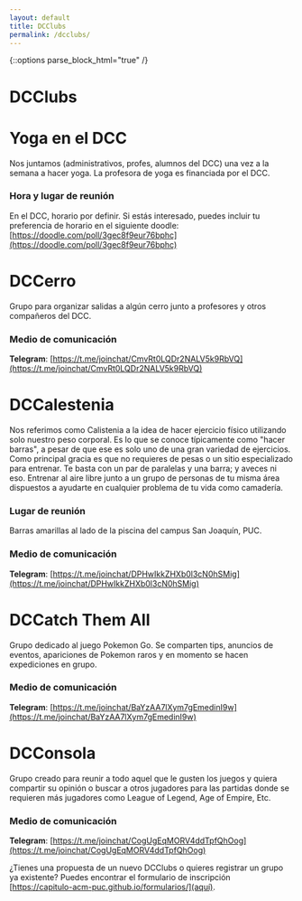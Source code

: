 ```yaml
---
layout: default
title: DCClubs
permalink: /dcclubs/
---
```

{::options parse_block_html="true" /}
# DCClubs

<div class="grupo">

# Yoga en el DCC
Nos juntamos (administrativos, profes, alumnos del DCC) una vez a la semana a hacer yoga. La profesora de yoga es financiada por el DCC.

### Hora y lugar de reunión
En el DCC, horario por definir. Si estás interesado, puedes incluir tu preferencia de horario en el siguiente doodle: [https://doodle.com/poll/3gec8f9eur76bphc](https://doodle.com/poll/3gec8f9eur76bphc)

</div>

<div class="grupo">

# DCCerro
Grupo para organizar salidas a algún cerro junto a profesores y otros compañeros del DCC.

### Medio de comunicación
**Telegram**: [https://t.me/joinchat/CmvRt0LQDr2NALV5k9RbVQ](https://t.me/joinchat/CmvRt0LQDr2NALV5k9RbVQ)

</div>

<div class="grupo">

# DCCalestenia
Nos referimos como Calistenia a la idea de hacer ejercicio físico utilizando solo nuestro peso corporal. Es lo que se conoce típicamente como "hacer barras", a pesar de que ese es solo uno de una gran variedad de ejercicios. Como principal gracia es que no requieres de pesas o un sitio especializado para entrenar. Te basta con un par de paralelas y una barra; y aveces ni eso. Entrenar al aire libre junto a un grupo de personas de tu misma área dispuestos a ayudarte en cualquier problema de tu vida como camadería.

### Lugar de reunión
Barras amarillas al lado de la piscina del campus San Joaquín, PUC.

### Medio de comunicación
**Telegram**: [https://t.me/joinchat/DPHwIkkZHXb0l3cN0hSMig](https://t.me/joinchat/DPHwIkkZHXb0l3cN0hSMig)

</div>


<div class="grupo">

# DCCatch Them All
Grupo dedicado al juego Pokemon Go. Se comparten tips, anuncios de eventos, apariciones de Pokemon raros y en momento se hacen expediciones en grupo.

### Medio de comunicación
**Telegram**: [https://t.me/joinchat/BaYzAA7lXym7gEmedinI9w](https://t.me/joinchat/BaYzAA7lXym7gEmedinI9w)

</div>

<div class="grupo">

# DCConsola
Grupo creado para reunir a todo aquel que le gusten los juegos y quiera compartir su opinión o buscar a otros jugadores para las partidas donde se requieren más jugadores como League of Legend, Age of Empire, Etc.

### Medio de comunicación
**Telegram**: [https://t.me/joinchat/CogUgEqMORV4ddTpfQhOog](https://t.me/joinchat/CogUgEqMORV4ddTpfQhOog)

</div>

¿Tienes una propuesta de un nuevo DCClubs o quieres registrar un grupo ya existente? Puedes encontrar el formulario de inscripción [https://capitulo-acm-puc.github.io/formularios/](aquí).
